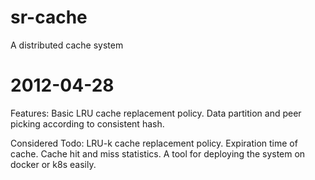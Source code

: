 # sr-cache
A distributed cache system

# 2012-04-28
Features:
Basic LRU cache replacement policy.
Data partition and peer picking according to consistent hash.

Considered Todo:
LRU-k cache replacement policy.
Expiration time of cache.
Cache hit and miss statistics.
A tool for deploying the system on docker or k8s easily.

